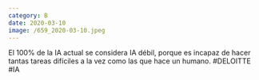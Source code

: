 ```yaml
--- 
category: B 
date: 2020-03-10 
image: /659_2020-03-10.jpeg 
--- 
```


El 100% de la IA actual se considera IA débil, porque es incapaz de hacer tantas tareas difíciles a la vez como las que hace un humano. #DELOITTE #IA